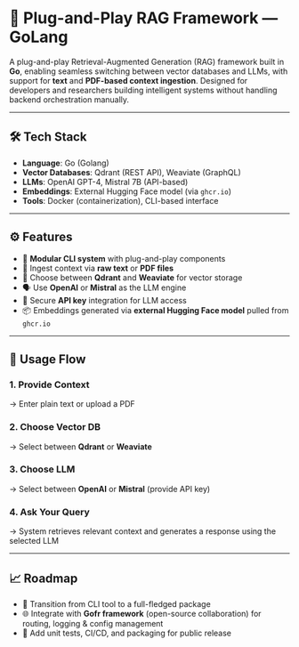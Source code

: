 # 🔌 Plug-and-Play RAG Framework — GoLang

A plug-and-play Retrieval-Augmented Generation (RAG) framework built in **Go**, enabling seamless switching between vector databases and LLMs, with support for **text** and **PDF-based context ingestion**. Designed for developers and researchers building intelligent systems without handling backend orchestration manually.

---

## 🛠 Tech Stack

- **Language**: Go (Golang)  
- **Vector Databases**: Qdrant (REST API), Weaviate (GraphQL)  
- **LLMs**: OpenAI GPT-4, Mistral 7B (API-based)  
- **Embeddings**: External Hugging Face model (via `ghcr.io`)  
- **Tools**: Docker (containerization), CLI-based interface  

---

## ⚙️ Features

- 🔄 **Modular CLI system** with plug-and-play components  
- 📄 Ingest context via **raw text** or **PDF files**  
- 🧠 Choose between **Qdrant** and **Weaviate** for vector storage  
- 🗣 Use **OpenAI** or **Mistral** as the LLM engine  
- 🔐 Secure **API key** integration for LLM access  
- 📦 Embeddings generated via **external Hugging Face model** pulled from `ghcr.io`  

---

## 🚀 Usage Flow

### 1. Provide Context  
→ Enter plain text or upload a PDF  

### 2. Choose Vector DB  
→ Select between **Qdrant** or **Weaviate**  

### 3. Choose LLM  
→ Select between **OpenAI** or **Mistral** (provide API key)  

### 4. Ask Your Query  
→ System retrieves relevant context and generates a response using the selected LLM  

---

## 📈 Roadmap

- 🔧 Transition from CLI tool to a full-fledged package  
- 🌐 Integrate with **Gofr framework** (open-source collaboration) for routing, logging & config management  
- 🧪 Add unit tests, CI/CD, and packaging for public release 

